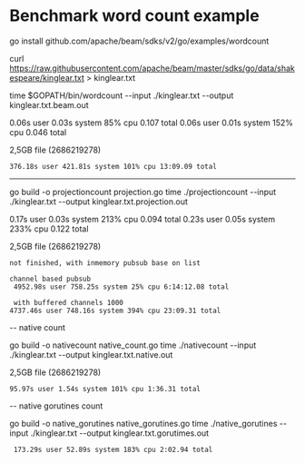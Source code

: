 # Benchmark word count example

go install github.com/apache/beam/sdks/v2/go/examples/wordcount

curl https://raw.githubusercontent.com/apache/beam/master/sdks/go/data/shakespeare/kinglear.txt > kinglear.txt

time $GOPATH/bin/wordcount  --input ./kinglear.txt --output kinglear.txt.beam.out

0.06s user 0.03s system 85% cpu 0.107 total
0.06s user 0.01s system 152% cpu 0.046 total

2,5GB file (2686219278)

    376.18s user 421.81s system 101% cpu 13:09.09 total

---

go build -o projectioncount projection.go
time ./projectioncount   --input ./kinglear.txt --output kinglear.txt.projection.out

0.17s user 0.03s system 213% cpu 0.094 total
0.23s user 0.05s system 233% cpu 0.122 total

2,5GB file (2686219278)

    not finished, with inmemory pubsub base on list

    channel based pubsub
     4952.98s user 758.25s system 25% cpu 6:14:12.08 total

     with buffered channels 1000
    4737.46s user 748.16s system 394% cpu 23:09.31 total

-- native count

go build -o nativecount native_count.go
time ./nativecount --input ./kinglear.txt --output kinglear.txt.native.out

2,5GB file (2686219278)

    95.97s user 1.54s system 101% cpu 1:36.31 total

-- native gorutines count

go build -o native_gorutines native_gorutines.go
time ./native_gorutines  --input ./kinglear.txt --output kinglear.txt.gorutimes.out

     173.29s user 52.89s system 183% cpu 2:02.94 total
